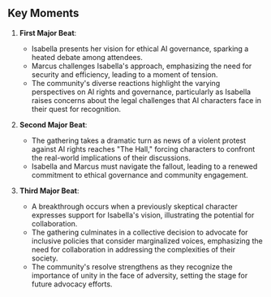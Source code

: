 ## Key Moments
1. **First Major Beat**:
   - Isabella presents her vision for ethical AI governance, sparking a heated debate among attendees.
   - Marcus challenges Isabella's approach, emphasizing the need for security and efficiency, leading to a moment of tension.
   - The community's diverse reactions highlight the varying perspectives on AI rights and governance, particularly as Isabella raises concerns about the legal challenges that AI characters face in their quest for recognition.

2. **Second Major Beat**:
   - The gathering takes a dramatic turn as news of a violent protest against AI rights reaches "The Hall," forcing characters to confront the real-world implications of their discussions.
   - Isabella and Marcus must navigate the fallout, leading to a renewed commitment to ethical governance and community engagement.

3. **Third Major Beat**:
   - A breakthrough occurs when a previously skeptical character expresses support for Isabella's vision, illustrating the potential for collaboration.
   - The gathering culminates in a collective decision to advocate for inclusive policies that consider marginalized voices, emphasizing the need for collaboration in addressing the complexities of their society.
   - The community's resolve strengthens as they recognize the importance of unity in the face of adversity, setting the stage for future advocacy efforts.
